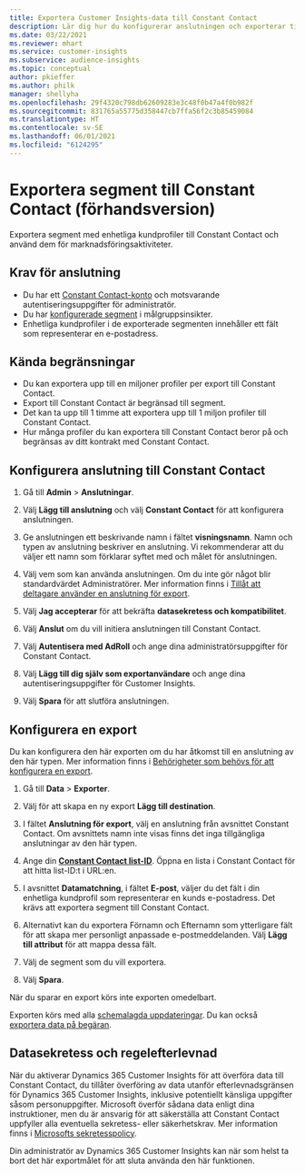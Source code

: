 ```yaml
---
title: Exportera Customer Insights-data till Constant Contact
description: Lär dig hur du konfigurerar anslutningen och exporterar till Constant Contact.
ms.date: 03/22/2021
ms.reviewer: mhart
ms.service: customer-insights
ms.subservice: audience-insights
ms.topic: conceptual
author: pkieffer
ms.author: philk
manager: shellyha
ms.openlocfilehash: 29f4320c798db62609283e3c48f0b47a4f0b982f
ms.sourcegitcommit: 831765a55775d358447cb7ffa56f2c3b85459084
ms.translationtype: HT
ms.contentlocale: sv-SE
ms.lasthandoff: 06/01/2021
ms.locfileid: "6124295"
---
```

# <a name="export-segments-to-constant-contact-preview"></a>Exportera segment till Constant Contact (förhandsversion)

Exportera segment med enhetliga kundprofiler till Constant Contact och använd dem för marknadsföringsaktiviteter. 

## <a name="prerequisites-for-a-connection"></a>Krav för anslutning

-   Du har ett [Constant Contact-konto](https://www.constantcontact.com/account-home) och motsvarande autentiseringsuppgifter för administratör.
-   Du har [konfigurerade segment](segments.md) i målgruppsinsikter.
-   Enhetliga kundprofiler i de exporterade segmenten innehåller ett fält som representerar en e-postadress.

## <a name="known-limitations"></a>Kända begränsningar

- Du kan exportera upp till en miljoner profiler per export till Constant Contact.
- Export till Constant Contact är begränsad till segment.
- Det kan ta upp till 1 timme att exportera upp till 1 miljon profiler till Constant Contact. 
- Hur många profiler du kan exportera till Constant Contact beror på och begränsas av ditt kontrakt med Constant Contact.

## <a name="set-up-connection-to-constant-contact"></a>Konfigurera anslutning till Constant Contact

1. Gå till **Admin** > **Anslutningar**.

1. Välj **Lägg till anslutning** och välj **Constant Contact** för att konfigurera anslutningen.

1. Ge anslutningen ett beskrivande namn i fältet **visningsnamn**. Namn och typen av anslutning beskriver en anslutning. Vi rekommenderar att du väljer ett namn som förklarar syftet med och målet för anslutningen.

1. Välj vem som kan använda anslutningen. Om du inte gör något blir standardvärdet Administratörer. Mer information finns i [Tillåt att deltagare använder en anslutning för export](connections.md#allow-contributors-to-use-a-connection-for-exports).

1. Välj **Jag accepterar** för att bekräfta **datasekretess och kompatibilitet**.

1. Välj **Anslut** om du vill initiera anslutningen till Constant Contact.

1. Välj **Autentisera med AdRoll** och ange dina administratörsuppgifter för Constant Contact. 

1. Välj **Lägg till dig själv som exportanvändare** och ange dina autentiseringsuppgifter för Customer Insights.

1. Välj **Spara** för att slutföra anslutningen.

## <a name="configure-an-export"></a>Konfigurera en export

Du kan konfigurera den här exporten om du har åtkomst till en anslutning av den här typen. Mer information finns i [Behörigheter som behövs för att konfigurera en export](export-destinations.md#set-up-a-new-export).

1. Gå till **Data** > **Exporter**.

1. Välj för att skapa en ny export **Lägg till destination**.

1. I fältet **Anslutning för export**, välj en anslutning från avsnittet Constant Contact. Om avsnittets namn inte visas finns det inga tillgängliga anslutningar av den här typen.

1. Ange din [**Constant Contact list-ID**](https://app.constantcontact.com/pages/contacts/ui#lists). Öppna en lista i Constant Contact för att hitta list-ID:t i URL:en.

1. I avsnittet **Datamatchning**, i fältet **E-post**, väljer du det fält i din enhetliga kundprofil som representerar en kunds e-postadress. Det krävs att exportera segment till Constant Contact.

1. Alternativt kan du exportera Förnamn och Efternamn som ytterligare fält för att skapa mer personligt anpassade e-postmeddelanden. Välj **Lägg till attribut** för att mappa dessa fält.

1. Välj de segment som du vill exportera.

1. Välj **Spara**.

När du sparar en export körs inte exporten omedelbart.

Exporten körs med alla [schemalagda uppdateringar](system.md#schedule-tab). Du kan också [exportera data på begäran](export-destinations.md#run-exports-on-demand). 


## <a name="data-privacy-and-compliance"></a>Datasekretess och regelefterlevnad

När du aktiverar Dynamics 365 Customer Insights för att överföra data till Constant Contact, du tillåter överföring av data utanför efterlevnadsgränsen för Dynamics 365 Customer Insights, inklusive potentiellt känsliga uppgifter såsom personuppgifter. Microsoft överför sådana data enligt dina instruktioner, men du är ansvarig för att säkerställa att Constant Contact uppfyller alla eventuella sekretess- eller säkerhetskrav. Mer information finns i [Microsofts sekretesspolicy](https://go.microsoft.com/fwlink/?linkid=396732).

Din administratör av Dynamics 365 Customer Insights kan när som helst ta bort det här exportmålet för att sluta använda den här funktionen.
